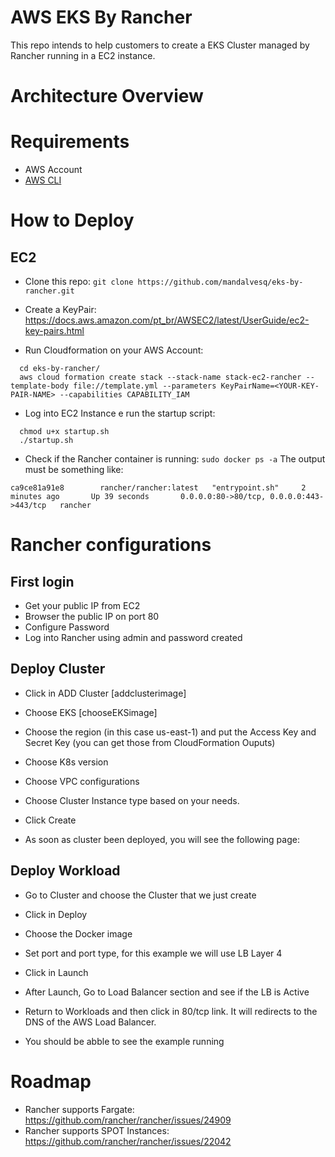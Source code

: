 # AWS EKS By Rancher

This repo intends to help customers to create a EKS Cluster managed by Rancher running in a EC2 instance.

# Architecture Overview

# Requirements

- AWS Account 
- [AWS CLI](https://docs.aws.amazon.com/pt_br/cli/latest/userguide/cli-chap-install.html)

# How to Deploy

## EC2

- Clone this repo: 
` git clone https://github.com/mandalvesq/eks-by-rancher.git `

- Create a KeyPair: https://docs.aws.amazon.com/pt_br/AWSEC2/latest/UserGuide/ec2-key-pairs.html

- Run Cloudformation on your AWS Account: 

``` 
  cd eks-by-rancher/
  aws cloud formation create stack --stack-name stack-ec2-rancher --template-body file://template.yml --parameters KeyPairName=<YOUR-KEY-PAIR-NAME> --capabilities CAPABILITY_IAM
```

- Log into EC2 Instance e run the startup script:

```
  chmod u+x startup.sh
  ./startup.sh
```

- Check if the Rancher container is running: `sudo docker ps -a`
The output must be something like: 

`ca9ce81a91e8        rancher/rancher:latest   "entrypoint.sh"     2 minutes ago       Up 39 seconds       0.0.0.0:80->80/tcp, 0.0.0.0:443->443/tcp   rancher`

# Rancher configurations 

## First login 
- Get your public IP from EC2 
- Browser the public IP on port 80
- Configure Password 
- Log into Rancher using admin and password created

## Deploy Cluster 

- Click in ADD Cluster 
[addclusterimage]

- Choose EKS
[chooseEKSimage]

- Choose the region (in this case us-east-1) and put the Access Key and Secret Key (you can get those from CloudFormation Ouputs)

- Choose K8s version

- Choose VPC configurations

- Choose Cluster Instance type based on your needs.

- Click Create

- As soon as cluster been deployed, you will see the following page:

## Deploy Workload

- Go to Cluster and choose the Cluster that we just create

- Click in Deploy

- Choose the Docker image

- Set port and port type, for this example we will use LB Layer 4

- Click in Launch

- After Launch, Go to Load Balancer section and see if the LB is Active

- Return to Workloads and then click in 80/tcp link. It will redirects to the DNS of the AWS Load Balancer.

- You should be abble to see the example running


# Roadmap 

- Rancher supports Fargate: https://github.com/rancher/rancher/issues/24909
- Rancher supports SPOT Instances: https://github.com/rancher/rancher/issues/22042




